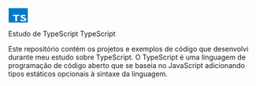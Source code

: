 
<div style="display: inline_block">
 
  <img align="center" alt="Edu-Ts" height="30" width="40"  src="https://raw.githubusercontent.com/devicons/devicon/master/icons/typescript/typescript-plain.svg" />

 

 </div>

Estudo de TypeScript
TypeScript

Este repositório contém os projetos e exemplos de código que desenvolvi durante meu estudo sobre TypeScript. O TypeScript é uma linguagem de programação de código aberto que se baseia no JavaScript adicionando tipos estáticos opcionais à sintaxe da linguagem.
